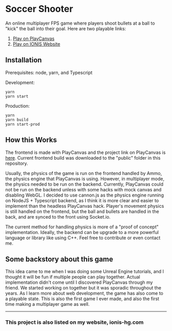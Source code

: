 # Soccer Shooter

An online multiplayer FPS game where players shoot bullets at a ball to "kick" the ball into their goal. Here are two playable links:
1. [Play on PlayCanvas](https://playcanv.as/p/h9FzL0Ep/)
1. [Play on IONIS Website](socshoot.ionis-hg.com)

## Installation
Prerequisites: node, yarn, and Typescript

Development:
```
yarn
yarn start
```
Production:
```
yarn
yarn build
yarn start-prod
```

## How this Works
The frontend is made with PlayCanvas and the project link on PlayCanvas is [here](https://playcanvas.com/project/515987/overview/soccer-shooter). Current frontend build was downloaded to the "public" folder in this repository.

Usually, the physics of the game is run on the frontend handled by Ammo, the physics engine that PlayCanvas is using. However, in multiplayer mode, the physics needed to be run on the backend. Currently, PlayCanvas could not be run on the backend unless with some hacks with mock canvas and disabling WebGL. I decided to use cannon.js as the physics engine running on NodeJS + Typescript backend, as I think it is more clear and easier to implement than the headless PlayCanvas hack. Player's movement physics is still handled on the frontend, but the ball and bullets are handled in the back, and are synced to the front using Socket.io.

The current method for handling physics is more of a "proof of concept" implementation. Ideally, the backend can be upgrade to a more powerful language or library like using C++. Feel free to contribute or even contact me.

## Some backstory about this game
This idea came to me when I was doing some Unreal Engine tutorials, and I thought it will be fun if multiple people can play together. Actual implementation didn't come until I discovered PlayCanvas through my friend. We started working on together but it was sporadic throughout the years. As I learn more about web development, the game has also come to a playable state. This is also the first game I ever made, and also the first time making a multiplayer game as well. 

---
### This project is also listed on my website, ionis-hg.com

